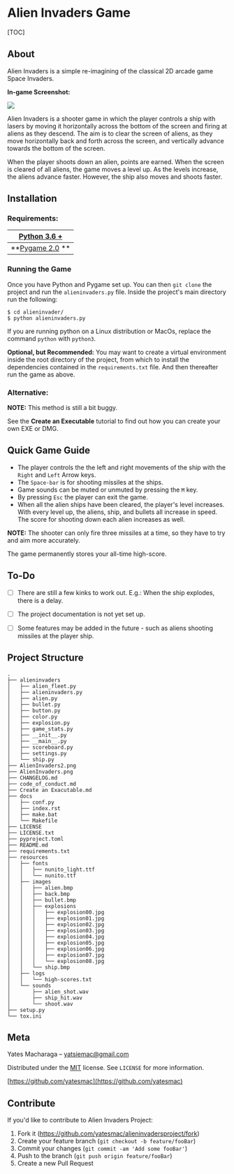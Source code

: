 # Alien Invaders Game

[TOC]

## About

Alien Invaders is a simple re-imagining of the classical 2D arcade game Space Invaders.

**In-game Screenshot:**

![](/home/yates/alieninvadersproject/AlienInvaders2.png)



Alien Invaders is a shooter game in which the player controls a ship with lasers by moving it horizontally across the bottom of the screen and firing at aliens as they descend. The aim is to clear the screen of aliens, as they move horizontally back and forth across the screen, and vertically advance towards the bottom of the screen.

When the player shoots down an alien, points are earned. When the screen is cleared of all aliens, the game moves a level up. As the levels increase, the aliens advance faster. However, the ship also moves and shoots faster.



## Installation

### Requirements:

| [Python 3.6 +](https://www.python.org/downloads/)        |
| -------------------------------------------------------- |
| **[Pygame 2.0](http://www.pygame.org/download.shtml)  ** |

### Running the Game

Once you have Python and Pygame set up. You can then `git clone` the project and run the `alieninvaders.py` file.
Inside the project's main directory run the following:

```shell script
$ cd alieninvader/
$ python alieninvaders.py
```

If you are running python on a Linux distribution or MacOs, replace the command `python` with `python3`.

**Optional, but Recommended:** You may want to create a virtual environment inside the root directory of the project, from which to install the dependencies contained in the ```requirements.txt``` file. And then thereafter run the game as above.

### Alternative:

**NOTE:** This method is still a bit buggy.

See the **Create an Executable** tutorial to find out how you can create your own EXE or DMG.



## Quick Game Guide

- The player controls the the left and right movements of the ship with the `Right` and `Left` Arrow keys.
- The `Space-bar` is for shooting missiles at the ships.
- Game sounds can be muted or unmuted by pressing the ` M ` key.
- By pressing `Esc` the player can exit the game.
- When all the alien ships have been cleared, the player's level increases.
  With every level up, the aliens, ship, and bullets all increase in speed.
  The score for shooting down each alien increases as well.

**NOTE:** The shooter can only fire three missiles at a time, so they have to try and aim more accurately.

The game permanently stores your all-time high-score.




## To-Do

- [ ] There are still a few kinks to work out. E.g.: When the ship explodes, there is a delay.
- [ ] The project documentation is not yet set up.
- [ ] Some features may be added in the future - such as aliens shooting missiles at the player ship.



## Project Structure

```
.
├── alieninvaders
│   ├── alien_fleet.py
│   ├── alieninvaders.py
│   ├── alien.py
│   ├── bullet.py
│   ├── button.py
│   ├── color.py
│   ├── explosion.py
│   ├── game_stats.py
│   ├── __init__.py
│   ├── __main__.py
│   ├── scoreboard.py
│   ├── settings.py
│   └── ship.py
├── AlienInvaders2.png
├── AlienInvaders.png
├── CHANGELOG.md
├── code_of_conduct.md
├── Create an Exacutable.md
├── docs
│   ├── conf.py
│   ├── index.rst
│   ├── make.bat
│   └── Makefile
├── LICENSE
├── LICENSE.txt
├── pyproject.toml
├── README.md
├── requirements.txt
├── resources
│   ├── fonts
│   │   ├── nunito_light.ttf
│   │   └── nunito.ttf
│   ├── images
│   │   ├── alien.bmp
│   │   ├── back.bmp
│   │   ├── bullet.bmp
│   │   ├── explosions
│   │   │   ├── explosion00.jpg
│   │   │   ├── explosion01.jpg
│   │   │   ├── explosion02.jpg
│   │   │   ├── explosion03.jpg
│   │   │   ├── explosion04.jpg
│   │   │   ├── explosion05.jpg
│   │   │   ├── explosion06.jpg
│   │   │   ├── explosion07.jpg
│   │   │   └── explosion08.jpg
│   │   └── ship.bmp
│   ├── logs
│   │   └── high-scores.txt
│   └── sounds
│       ├── alien_shot.wav
│       ├── ship_hit.wav
│       └── shoot.wav
├── setup.py
└── tox.ini
```



## Meta

Yates Macharaga  – [yatsiemac@gmail.com](yatsiemac@gmail.com)

Distributed under the [MIT](https://choosealicense.com/licenses/mit/) license. See `LICENSE` for more information.

 [https://github.com/yatesmac](https://github.com/yatesmac)



## Contribute

If you'd like to contribute to Alien Invaders Project:

1. Fork it (https://github.com/yatesmac/alieninvadersproject/fork)
2. Create your feature branch (`git checkout -b feature/fooBar`)
3. Commit your changes (`git commit -am 'Add some fooBar'`)
4. Push to the branch (`git push origin feature/fooBar`)
5. Create a new Pull Request
